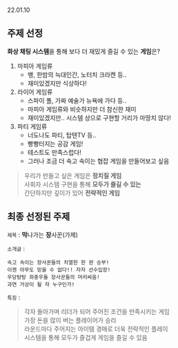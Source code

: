 22.01.10

## 주제 선정

**화상 채팅 시스템**을 통해 보다 더 재밌게 즐길 수 있는 **게임**은?

1. 마피아 게임류
   - 뱅, 한밤의 늑대인간, 노터치 크라켄 등..
   - 재미있겠지만 식상하다!
2. 라이어 게임류
   - 스파이 폴, 가짜 예술가 뉴욕에 가다 등..
   - 마피아 게임류와 비슷하지만 더 참신한 재미
   - 재미있겠지만.. 시스템 상으로 구현할 거리가 마땅치 않다!
3. 파티 게임류
   - 너도나도 파티, 탑텐TV 등..
   - 빵빵터지는 공감 게임!
   - 테스트도 만족스럽다!
   - 그러나 조금 더 속고 속이는 협잡 게임을 만들어보고 싶음

> 우리가 만들고 싶은 게임은 **정치질 게임**  
> 사회자 시스템 구현을 통해 **모두가 즐길 수 있는**  
> 간단하지만 깊이가 있어 **전략적인 게임**

## 최종 선정된 주제

`제목` : **막**나가는 **장**사꾼(가제)

`소개글` :

    속고 속이는 장사꾼들의 치열한 한 판 승부!
    이젠 아무도 믿을 수 없다!! 자자 선수입장!
    우당탕탕 좌충우돌 장사꾼들의 머리싸움!
    과연 거상이 될 자 누구인가!

`특징` :

> 각자 돌아가며 리더가 되어 주어진 조건을 만족시키는 게임  
> 가장 돈을 많이 버는 플레이어가 승리  
> 라운드마다 주어지는 아이템 경매로 더욱 전략적인 플레이  
> 시스템을 통해 모두가 즐겁게 게임을 즐길 수 있음
